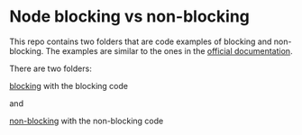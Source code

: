 # Node blocking vs non-blocking

This repo contains two folders that are code examples of blocking and non-blocking. The examples are similar to the ones in the [official documentation](https://nodejs.org/en/docs/guides/blocking-vs-non-blocking/).

There are two folders:

[blocking](./blocking) with the blocking code

and

[non-blocking](./non-blocking) with the non-blocking code